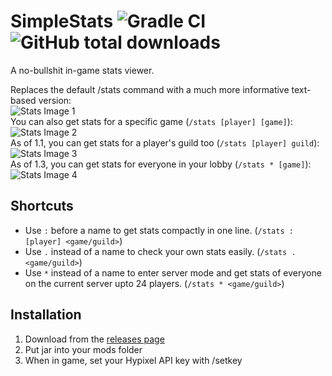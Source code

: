 # SimpleStats ![Gradle CI](https://github.com/mew/SimpleStats/workflows/Gradle%20CI/badge.svg) ![GitHub total downloads](https://img.shields.io/github/downloads/mew/simplestats/total) 
A no-bullshit in-game stats viewer.

Replaces the default /stats command with a much more informative text-based version:  
![Stats Image 1](https://i.imgur.com/8znoeTO.png)  
You can also get stats for a specific game (`/stats [player] [game]`):  
![Stats Image 2](https://i.imgur.com/6mY49nO.png)  
As of 1.1, you can get stats for a player's guild too (`/stats [player] guild`):  
![Stats Image 3](https://i.imgur.com/1h2w3rA.png)  
As of 1.3, you can get stats for everyone in your lobby (`/stats * [game]`):
![Stats Image 4](https://i.imgur.com/foybXXy.png)

## Shortcuts
- Use `:` before a name to get stats compactly in one line. (`/stats :[player] <game/guild>`)
- Use `.` instead of a name to check your own stats easily. (`/stats . <game/guild>`)
- Use `*` instead of a name to enter server mode and get stats of everyone on the current server upto 24 players. (`/stats * <game/guild>`)

## Installation
1. Download from the [releases page](https://github.com/mew/SimpleStats/releases)
2. Put jar into your mods folder
3. When in game, set your Hypixel API key with /setkey
